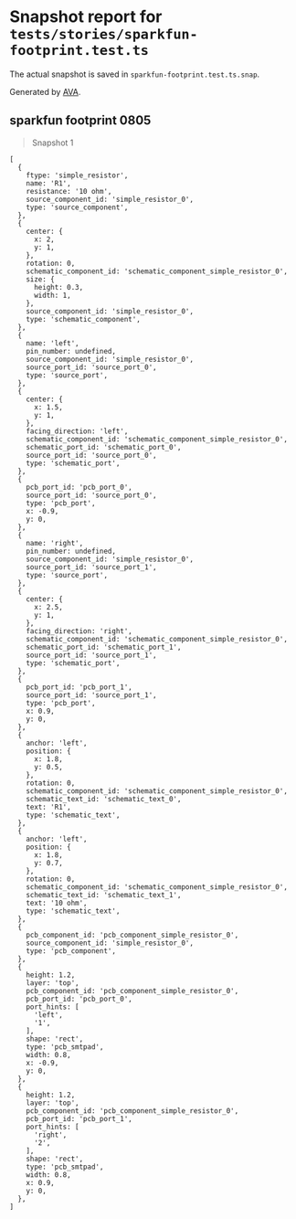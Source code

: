 # Snapshot report for `tests/stories/sparkfun-footprint.test.ts`

The actual snapshot is saved in `sparkfun-footprint.test.ts.snap`.

Generated by [AVA](https://avajs.dev).

## sparkfun footprint 0805

> Snapshot 1

    [
      {
        ftype: 'simple_resistor',
        name: 'R1',
        resistance: '10 ohm',
        source_component_id: 'simple_resistor_0',
        type: 'source_component',
      },
      {
        center: {
          x: 2,
          y: 1,
        },
        rotation: 0,
        schematic_component_id: 'schematic_component_simple_resistor_0',
        size: {
          height: 0.3,
          width: 1,
        },
        source_component_id: 'simple_resistor_0',
        type: 'schematic_component',
      },
      {
        name: 'left',
        pin_number: undefined,
        source_component_id: 'simple_resistor_0',
        source_port_id: 'source_port_0',
        type: 'source_port',
      },
      {
        center: {
          x: 1.5,
          y: 1,
        },
        facing_direction: 'left',
        schematic_component_id: 'schematic_component_simple_resistor_0',
        schematic_port_id: 'schematic_port_0',
        source_port_id: 'source_port_0',
        type: 'schematic_port',
      },
      {
        pcb_port_id: 'pcb_port_0',
        source_port_id: 'source_port_0',
        type: 'pcb_port',
        x: -0.9,
        y: 0,
      },
      {
        name: 'right',
        pin_number: undefined,
        source_component_id: 'simple_resistor_0',
        source_port_id: 'source_port_1',
        type: 'source_port',
      },
      {
        center: {
          x: 2.5,
          y: 1,
        },
        facing_direction: 'right',
        schematic_component_id: 'schematic_component_simple_resistor_0',
        schematic_port_id: 'schematic_port_1',
        source_port_id: 'source_port_1',
        type: 'schematic_port',
      },
      {
        pcb_port_id: 'pcb_port_1',
        source_port_id: 'source_port_1',
        type: 'pcb_port',
        x: 0.9,
        y: 0,
      },
      {
        anchor: 'left',
        position: {
          x: 1.8,
          y: 0.5,
        },
        rotation: 0,
        schematic_component_id: 'schematic_component_simple_resistor_0',
        schematic_text_id: 'schematic_text_0',
        text: 'R1',
        type: 'schematic_text',
      },
      {
        anchor: 'left',
        position: {
          x: 1.8,
          y: 0.7,
        },
        rotation: 0,
        schematic_component_id: 'schematic_component_simple_resistor_0',
        schematic_text_id: 'schematic_text_1',
        text: '10 ohm',
        type: 'schematic_text',
      },
      {
        pcb_component_id: 'pcb_component_simple_resistor_0',
        source_component_id: 'simple_resistor_0',
        type: 'pcb_component',
      },
      {
        height: 1.2,
        layer: 'top',
        pcb_component_id: 'pcb_component_simple_resistor_0',
        pcb_port_id: 'pcb_port_0',
        port_hints: [
          'left',
          '1',
        ],
        shape: 'rect',
        type: 'pcb_smtpad',
        width: 0.8,
        x: -0.9,
        y: 0,
      },
      {
        height: 1.2,
        layer: 'top',
        pcb_component_id: 'pcb_component_simple_resistor_0',
        pcb_port_id: 'pcb_port_1',
        port_hints: [
          'right',
          '2',
        ],
        shape: 'rect',
        type: 'pcb_smtpad',
        width: 0.8,
        x: 0.9,
        y: 0,
      },
    ]
